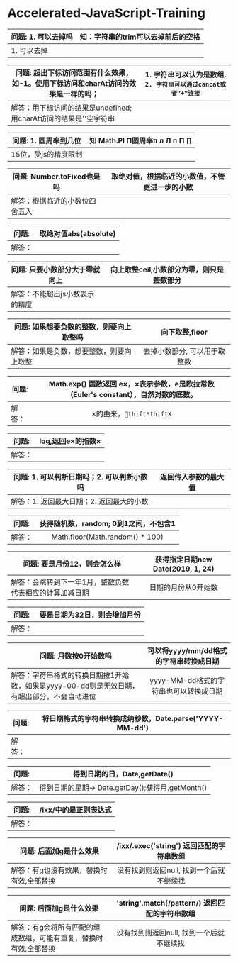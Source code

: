 # Accelerated-JavaScript-Training

| 问题: 1. <tab>可以去掉吗 | 知：字符串的trim可以去掉前后的空格 |
| -------------            | :-------------:                    |
| 1. 可以去掉              |                                    |

| 问题: 超出下标访问范围有什么效果，如-1。使用下标访问和charAt访问的效果是一样的吗； | 1. 字符串可以认为是数组. `2. 字符串可以通过cancat或者"+"连接` |
| -------------                                                                      | :-------------:                                               |
| 解答：用下标访问的结果是undefined;用charAt访问的结果是''空字符串                   |

| 问题: 1. 圆周率到几位 | 知 Math.PI Π圆周率π л Л п П ∏ |
| -------------         | :-------------:               |
| 15位，受js的精度限制  |                               |

| 问题: Number.toFixed也是吗     | 取绝对值，根据临近的小数值，不管更进一步的小数 |
| -------------                  | :-------------:                                |
| 解答：根据临近的小数位四舍五入 |

| 问题:         | 取绝对值abs(absolute) |
| ------------- | :-------------:       |
| 解答：        |

| 问题: 只要小数部分大于零就向上 | 向上取整ceil;小数部分为零，则只是整数部分 |
| -------------                  | :-------------:                           |
| 解答：不能超出js小数表示的精度 |

| 问题: 如果想要负数的整数，则要向上取整吗 | 向下取整,floor  |
| -------------                            | :-------------: |
| 解答：如果是负数，想要整数，则要向上取整 | 去掉小数部分, 可以用于取整数

| 问题:         | Math.exp() 函数返回 e×，×表示参数，e是欧拉常数（Euler's constant），自然对数的底数。 |
| ------------- | :-------------:                                                                      |
| 解答：        | ×的由来，`thift*thiftX`

| 问题:         | log,返回e×的指数× |
| ------------- | :-------------:   |
| 解答：        |

| 问题: 1. 可以判断日期吗；2. 可以判断小数吗 | 返回传入参数的最大值 |
| -------------                              | :-------------:      |
| 解答：1. 返回最大日期；2. 返回最大的小数   |

| 问题:         | 获得随机数，random; 0到1之间，不包含1 |
| ------------- | :-------------:                       |
| 解答：        | Math.floor(Math.random() * 100)

| 问题: 要是月份12，则会怎么样                            | 获得指定日期new Date(2019, 1, 24) |
| -------------                                           | :-------------:                   |
| 解答：会跳转到下一年1月，整数负数代表相应的计算加减日期 | 日期的月份从0开始数

| 问题:         | 要是日期为32日，则会增加月份 |
| ------------- | :-------------:              |
| 解答：        |

| 问题: 月数按0开始数吗                                                                       | 可以将yyyy/mm/dd格式的字符串转换成日期 |
| -------------                                                                               | :-------------:                        |
| 解答：字符串格式的转换日期按1开始数，如果是yyyy-00-dd则是无效日期，有超出部分，不会自动进位 | yyyy-MM-dd格式的字符串也可以转换成日期

| 问题:         | 将日期格式的字符串转换成纳秒数，Date.parse('YYYY-MM-dd') |
| ------------- | :-------------:                                          |
| 解答：        |

| 问题:         | 得到日期的日，Date,getDate() |
| ------------- | :-------------:              |
| 解答：        | 得到日期的星期-> Date.getDay();获得月,getMonth()

| 问题:         | /ixx/中的是正则表达式 |
| ------------- | :-------------:       |
| 解答：        |

| 问题: 后面加g是什么效果                  | /ixx/.exec('string') 返回匹配的字符串数组 |
| -------------                            | :-------------:                           |
| 解答：有g也没有效果，替换时有效,全部替换 | 没有找到则返回null, 找到一个后就不继续找

| 问题: 后面加g是什么效果                                          | 'string'.match(/pattern/) 返回匹配的字符串数组 |
| -------------                                                    | :-------------:                                |
| 解答：有g会将所有匹配的组成数组，可能有重复，替换时有效,全部替换 | 没有找到则返回null, 找到一个后就不继续找

